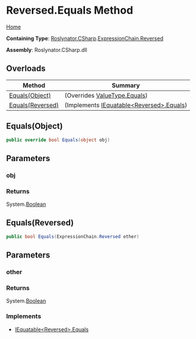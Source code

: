 # Reversed\.Equals Method

[Home](../../../../../README.md)

**Containing Type**: [Roslynator.CSharp](../../../README.md)\.[ExpressionChain.Reversed](../README.md)

**Assembly**: Roslynator\.CSharp\.dll

## Overloads

| Method | Summary |
| ------ | ------- |
| [Equals(Object)](#Roslynator_CSharp_ExpressionChain_Reversed_Equals_System_Object_) |  \(Overrides [ValueType.Equals](https://docs.microsoft.com/en-us/dotnet/api/system.valuetype.equals)\) |
| [Equals(Reversed)](#Roslynator_CSharp_ExpressionChain_Reversed_Equals_Roslynator_CSharp_ExpressionChain_Reversed_) |  \(Implements [IEquatable\<Reversed>.Equals](https://docs.microsoft.com/en-us/dotnet/api/system.iequatable-1.equals)\) |

## Equals\(Object\)<a name="Roslynator_CSharp_ExpressionChain_Reversed_Equals_System_Object_"></a>

```csharp
public override bool Equals(object obj)
```

## Parameters

### obj





### Returns

System\.[Boolean](https://docs.microsoft.com/en-us/dotnet/api/system.boolean)

## Equals\(Reversed\)<a name="Roslynator_CSharp_ExpressionChain_Reversed_Equals_Roslynator_CSharp_ExpressionChain_Reversed_"></a>

```csharp
public bool Equals(ExpressionChain.Reversed other)
```

## Parameters

### other





### Returns

System\.[Boolean](https://docs.microsoft.com/en-us/dotnet/api/system.boolean)

### Implements

* [IEquatable\<Reversed>.Equals](https://docs.microsoft.com/en-us/dotnet/api/system.iequatable-1.equals)

